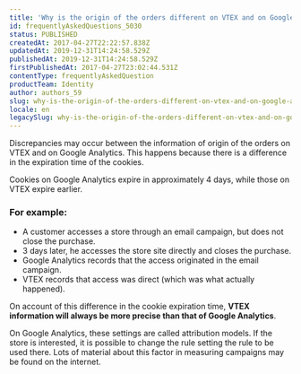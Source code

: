 ```yaml
---
title: 'Why is the origin of the orders different on VTEX and on Google Analytics?'
id: frequentlyAskedQuestions_5030
status: PUBLISHED
createdAt: 2017-04-27T22:22:57.838Z
updatedAt: 2019-12-31T14:24:58.529Z
publishedAt: 2019-12-31T14:24:58.529Z
firstPublishedAt: 2017-04-27T23:02:44.531Z
contentType: frequentlyAskedQuestion
productTeam: Identity
author: authors_59
slug: why-is-the-origin-of-the-orders-different-on-vtex-and-on-google-analytics
locale: en
legacySlug: why-is-the-origin-of-the-orders-different-on-vtex-and-on-google-analytics
---
```


Discrepancies may occur between the information of origin of the orders on VTEX and on Google Analytics. This happens because there is a difference in the expiration time of the cookies.

Cookies on Google Analytics expire in approximately 4 days, while those on VTEX expire earlier.

### For example:

- A customer accesses a store through an email campaign, but does not close the purchase.
- 3 days later, he accesses the store site directly and closes the purchase.
- Google Analytics records that the access originated in the email campaign.
- VTEX records that access was direct (which was what actually happened).

On account of this difference in the cookie expiration time, **VTEX information will always be more precise than that of Google Analytics**.

On Google Analytics, these settings are called attribution models. If the store is interested, it is possible to change the rule setting the rule to be used there. Lots of material about this factor in measuring campaigns may be found on the internet.
